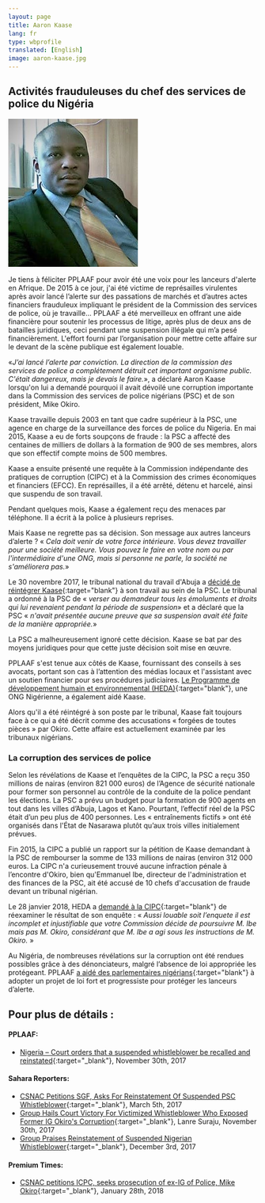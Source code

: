 ```yaml
---
layout: page
title: Aaron Kaase
lang: fr
type: wbprofile
translated: [English]
image: aaron-kaase.jpg
---
```

<h2>Activités frauduleuses du chef des services de police du Nigéria</h2>

<div class="profile-block">
<img src="/assets/images/profiles/aaron-kaase.jpg">
<p class="top-blockquote">Je tiens à féliciter PPLAAF pour avoir été une voix pour les lanceurs d&#39;alerte en Afrique. De 2015 à ce jour, j&#39;ai été victime de représailles virulentes après avoir lancé l’alerte sur des passations de marchés et d’autres actes financiers frauduleux impliquant le président de la Commission des services de police, où je travaille… PPLAAF a été merveilleux en offrant une aide financière pour soutenir les processus de litige, après plus de deux ans de batailles juridiques, ceci pendant une suspension illégale qui m’a pesé financièrement. L&#39;effort fourni par l’organisation pour mettre cette affaire sur le devant de la scène publique est également louable.</p>
</div>

«_J’ai lancé l’alerte par conviction. La direction de la commission des services de police a complétement détruit cet important organisme public. C'était dangereux, mais je devais le faire._», a déclaré Aaron Kaase lorsqu'on lui a demandé pourquoi
il avait dévoilé une corruption importante dans la Commission des services de police nigérians (PSC) et de son président, Mike Okiro.

Kaase travaille depuis 2003 en tant que cadre supérieur à la PSC, une agence en charge de la surveillance des forces de police du Nigeria. En mai 2015, Kaase a eu de forts soupçons de fraude : la PSC a affecté des centaines de milliers de dollars à la formation de 900 de ses membres, alors que son effectif compte moins de 500 membres.

Kaase a ensuite présenté une requête à la Commission indépendante des pratiques de corruption (CIPC) et à la Commission des crimes économiques et financiers (EFCC). En représailles, il a été arrêté, détenu et harcelé, ainsi que suspendu de son travail.

Pendant quelques mois, Kaase a également reçu des menaces par téléphone. Il a écrit à la police à plusieurs reprises.

Mais Kaase ne regrette pas sa décision. Son message aux autres lanceurs d’alerte ? « _Cela doit venir de votre force intérieure. Vous devez travailler pour une société meilleure. Vous pouvez le faire en votre nom ou par l'intermédiaire d'une ONG, mais si personne ne parle, la société ne s'améliorera pas._»

Le 30 novembre 2017, le tribunal national du travail d'Abuja a [décidé de réintégrer Kaase](https://pplaaf.org/downloads/COURT-JUDGEMENT.pdf){:target="blank"} à son travail au sein de la PSC. Le tribunal a ordonné à la PSC de « _verser au demandeur tous les émoluments et droits qui lui revenaient pendant la période de suspension_» et a déclaré que la PSC « _n'avait présentée aucune preuve que sa suspension avait été faite de la manière appropriée._»

La PSC a malheureusement ignoré cette décision. Kaase se bat par des moyens juridiques pour que cette juste décision soit mise en œuvre.

PPLAAF s'est tenue aux côtés de Kaase, fournissant des conseils à ses avocats, portant son cas à l’attention des médias locaux et l'assistant avec un soutien financier pour ses procédures judiciaires. [Le Programme de développement humain et environnemental (HEDA)](https://hedang.org/){:target="blank"}, une ONG Nigérienne, a également aidé Kaase.

Alors qu'il a été réintégré à son poste par le tribunal, Kaase fait toujours face à ce qui a été décrit comme des accusations « forgées de toutes pièces » par Okiro. Cette affaire est actuellement examinée par les tribunaux nigérians.

### La corruption des services de police
Selon les révélations de Kaase et l’enquêtes de la CIPC, la PSC a reçu 350 millions de nairas (environ 821 000 euros) de l’Agence de sécurité nationale pour former son personnel au contrôle de la conduite de la police pendant les élections. La PSC a prévu un budget pour la formation de 900 agents en tout dans les villes d’Abuja, Lagos et Kano. Pourtant, l’effectif réel de la PSC était d’un peu plus de 400 personnes. Les « entraînements fictifs » ont été organisés dans l'État de Nasarawa plutôt qu’aux trois villes initialement prévues. 

Fin 2015, la CIPC a publié un rapport sur la pétition de Kaase demandant à la PSC de rembourser la somme de 133 millions de nairas (environ 312 000 euros. La CIPC n'a curieusement trouvé aucune infraction pénale à l’encontre d'Okiro, bien qu'Emmanuel Ibe, directeur de l'administration et des finances de la PSC, ait été accusé de 10 chefs d'accusation de fraude devant un tribunal nigérian.

Le 28 janvier 2018, HEDA a [demandé à la CIPC](https://www.premiumtimesng.com/news/more-news/256920-csnac-petitions-icpc-seeks-prosecution-ex-ig-police-mike-okiro.html){:target="blank"} de réexaminer le résultat de son enquête : « _Aussi louable soit l’enquete il est incomplet et injustifiable que votre Commission décide de poursuivre M. Ibe mais pas M. Okiro, considérant que M. Ibe a agi sous les instructions de M. Okiro._ »

Au Nigéria, de nombreuses révélations sur la corruption ont été rendues possibles grâce à des dénonciateurs, malgré l’absence de loi appropriée les protégeant. PPLAAF [a aidé des parlementaires nigérians](https://pplaaf.org/2017/06/15/nigerian-parliament.html){:target="blank"} à adopter un projet de loi fort et progressiste pour protéger les lanceurs d’alerte.


## Pour plus de détails :
 
#### PPLAAF: 
- [Nigeria – Court orders that a suspended whistleblower be recalled and reinstated](https://pplaaf.org/2017/11/30/nigeria-court-orders-whistleblower-reinstation.html){:target="_blank"}, November 30th, 2017

#### Sahara Reporters:
- [CSNAC Petitions SGF, Asks For Reinstatement Of Suspended PSC Whistleblower](http://saharareporters.com/2017/03/05/csnac-petitions-sgf-asks-reinstatement-suspended-psc-whistleblower){:target="_blank"}, March 5th, 2017
- [Group Hails Court Victory For Victimized Whistleblower Who Exposed Former IG Okiro's Corruption](http://saharareporters.com/2017/11/30/group-hails-court-victory-victimized-whistleblower-who-exposed-former-ig-okiros){:target="_blank"}, Lanre Suraju, November 30th, 2017
- [Group Praises Reinstatement of Suspended Nigerian Whistleblower](http://saharareporters.com/2017/12/03/group-praises-reinstatement-suspended-nigerian-whistleblower){:target="_blank"}, December 3rd, 2017

#### Premium Times:
 - [CSNAC petitions ICPC, seeks prosecution of ex-IG of Police, Mike Okiro](https://www.premiumtimesng.com/news/more-news/256920-csnac-petitions-icpc-seeks-prosecution-ex-ig-police-mike-okiro.html){:target="_blank"}, January 28th, 2018
 